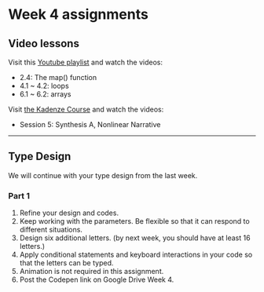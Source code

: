 # Week 4 assignments

## Video lessons
Visit this [Youtube playlist](https://www.youtube.com/watch?v=RnS0YNuLfQQ&list=PLRqwX-V7Uu6Zy51Q-x9tMWIv9cueOFTFA&index=5) and watch the videos:
  - 2.4: The map() function
  - 4.1 ~ 4.2: loops
  - 6.1 ~ 6.2: arrays
  
Visit [the Kadenze Course](https://www.kadenze.com/courses/introduction-to-programming-for-the-visual-arts-with-p5-js-i) and watch the videos:
  - Session 5: Synthesis A, Nonlinear Narrative

-----

## Type Design
We will continue with your type design from the last week.

### Part 1
1. Refine your design and codes.
1. Keep working with the parameters. Be flexible so that it can respond to different situations.
1. Design six additional letters. (by next week, you should have at least 16 letters.)
1. Apply conditional statements and keyboard interactions in your code so that the letters can be typed.
1. Animation is not required in this assignment.
1. Post the Codepen link on Google Drive Week 4.
